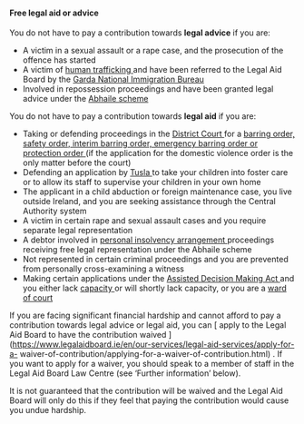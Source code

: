 ####  **Free legal aid or advice**

You do not have to pay a contribution towards **legal advice** if you are:

  * A victim in a sexual assault or a rape case, and the prosecution of the offence has started 
  * A victim of [ human trafficking ](https://www.citizensinformation.ie/en/justice/crime-and-crime-prevention/human-trafficking/) and have been referred to the Legal Aid Board by the [ Garda National Immigration Bureau ](https://www.garda.ie/en/about-us/organised-serious-crime/immigration-gnib-/)
  * Involved in repossession proceedings and have been granted legal advice under the [ Abhaile scheme ](https://www.citizensinformation.ie/en/housing/owning-a-home/mortgage-arrears/abhaile-mortgage-arrears-support/)

You do not have to pay a contribution towards **legal aid** if you are:

  * Taking or defending proceedings in the [ District Court ](https://www.citizensinformation.ie/en/justice/courts-system/district-court/) for a [ barring order, safety order, interim barring order, emergency barring order or protection order ](https://www.citizensinformation.ie/en/birth-family-relationships/problems-in-marriages-and-other-relationships/barring-safety-and-protection-orders/) (if the application for the domestic violence order is the only matter before the court) 
  * Defending an application by [ Tusla ](https://www.citizensinformation.ie/en/birth-family-relationships/services-and-supports-for-children/tusla-the-child-and-family-agency/) to take your children into foster care or to allow its staff to supervise your children in your own home 
  * The applicant in a child abduction or foreign maintenance case, you live outside Ireland, and you are seeking assistance through the Central Authority system 
  * A victim in certain rape and sexual assault cases and you require separate legal representation 
  * A debtor involved in [ personal insolvency arrangement ](https://www.citizensinformation.ie/en/money-and-tax/personal-finance/debt/personal-insolvency/personal-insolvency-arrangements/) proceedings receiving free legal representation under the Abhaile scheme 
  * Not represented in certain criminal proceedings and you are prevented from personally cross-examining a witness 
  * Making certain applications under the [ Assisted Decision Making Act ](https://www.citizensinformation.ie/en/health/legal-matters-and-health/assisted-decision-making-act/) and you either lack [ capacity ](https://www.citizensinformation.ie/en/health/legal-matters-and-health/assisted-decision-making-act/#6e1b65) or will shortly lack capacity, or you are a [ ward of court ](https://www.citizensinformation.ie/en/health/legal-matters-and-health/wards-of-court/)

If you are facing significant financial hardship and cannot afford to pay a
contribution towards legal advice or legal aid, you can [ apply to the Legal
Aid Board to have the contribution waived
](https://www.legalaidboard.ie/en/our-services/legal-aid-services/apply-for-a-
waiver-of-contribution/applying-for-a-waiver-of-contribution.html) . If you
want to apply for a waiver, you should speak to a member of staff in the Legal
Aid Board Law Centre (see ‘Further information’ below).

It is not guaranteed that the contribution will be waived and the Legal Aid
Board will only do this if they feel that paying the contribution would cause
you undue hardship.
